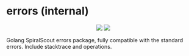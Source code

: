 # errors (internal)

<p align="center">
	<a href="https://github.com/roadrunner-server/errors/actions"><img src="https://github.com/roadrunner-server/errors/workflows/CI/badge.svg" alt=""></a>
	<a href="https://codecov.io/gh/roadrunner-server/errors"><img src="https://codecov.io/gh/roadrunner-server/errors/branch/master/graph/badge.svg?token=itNaiZ6ALN"/></a>
	<a href="https://discord.gg/spiralphp"><img src="https://img.shields.io/badge/discord-chat-magenta.svg"></a>
</p>

Golang SpiralScout errors package, fully compatible with the standard errors. Include stacktrace and operations.
